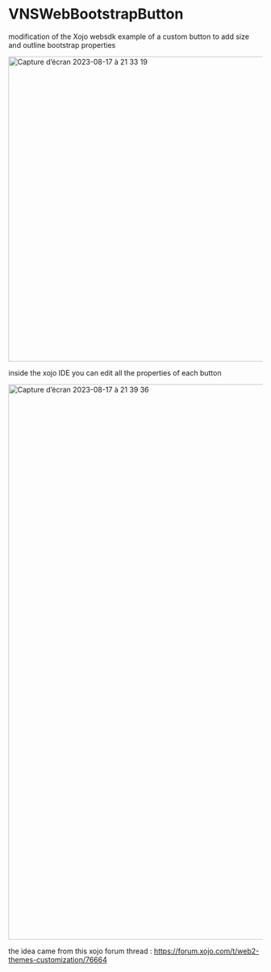 # VNSWebBootstrapButton
modification of the Xojo websdk example of a custom button to add size and outline bootstrap properties

<img width="603" alt="Capture d’écran 2023-08-17 à 21 33 19" src="https://github.com/JYPochez/VNSWebBootstrapButton/assets/92308733/3057cfa7-259f-4d8e-a6fc-edfdab3dca28">

inside the xojo IDE you can edit all the properties of each button

<img width="1098" alt="Capture d’écran 2023-08-17 à 21 39 36" src="https://github.com/JYPochez/VNSWebBootstrapButton/assets/92308733/9ae27bc1-a553-4d30-9197-b803fafe59d3">

the idea came from this xojo forum thread :
https://forum.xojo.com/t/web2-themes-customization/76664
